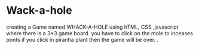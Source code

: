 # Wack-a-hole
creating a Game named WHACK-A-HOLE using hTML, CSS ,javascript
where there is a 3*3  game board.
you have to click on the mole to inceases ponts 
if you click in piranha plant then the game will be over.
.
